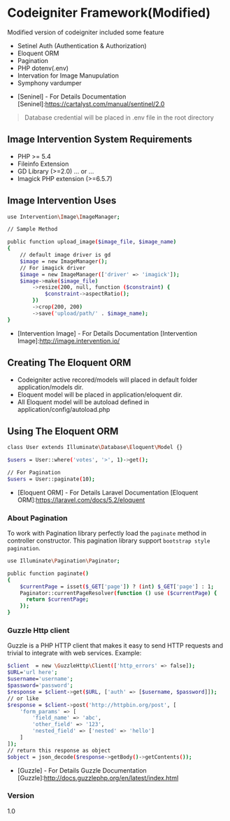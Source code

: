 # Codeigniter Framework(Modified)

Modified version of codeigniter included some feature

  - Setinel Auth (Authentication & Authorization)
  - Eloquent ORM
  - Pagination
  - PHP dotenv(.env)
  - Intervation for Image Manupulation
  - Symphony vardumper


  * [Seninel] - For Details Documentation
    [Seninel]:<https://cartalyst.com/manual/sentinel/2.0>

> Database credential will be placed in .env file in the root directory 

## Image Intervention System Requirements

   - PHP >= 5.4
   - Fileinfo Extension
   - GD Library (>=2.0) … or …
   - Imagick PHP extension (>=6.5.7)

## Image Intervention Uses
```sh
use Intervention\Image\ImageManager;

// Sample Method

public function upload_image($image_file, $image_name)
{
    // default image driver is gd
    $image = new ImageManager();
    // For imagick driver
    $image = new ImageManager(['driver' => 'imagick']);
    $image->make($image_file)
        ->resize(200, null, function ($constraint) {
            $constraint->aspectRatio();
        })
        ->crop(200, 200)
        ->save('upload/path/' . $image_name);
}

```
  * [Intervention Image] - For Details Documentation
  [Intervention Image]:<http://image.intervention.io/>

## Creating The Eloquent ORM
  - Codeigniter active recored/models will placed in default folder application/models dir.
  - Eloquent model will be placed in application/eloquent dir.
  - All Eloquent model will be autoload defined in application/config/autoload.php

## Using The Eloquent ORM
```sh
class User extends Illuminate\Database\Eloquent\Model {}

$users = User::where('votes', '>', 1)->get();

// For Pagination
$users = User::paginate(10);
```

* [Eloquent ORM] - For Details Laravel Documentation
  [Eloquent ORM]:<https://laravel.com/docs/5.2/eloquent>

### About Pagination
To work with Pagination library perfectly load the `paginate` method in controller constructor. This
pagination library support `bootstrap style pagination`.
```sh
use Illuminate\Pagination\Paginator;

public function paginate()
{
    $currentPage = isset($_GET['page']) ? (int) $_GET['page'] : 1;
    Paginator::currentPageResolver(function () use ($currentPage) {
      return $currentPage;
    });
}
```

### Guzzle Http client
Guzzle is a PHP HTTP client that makes it easy to send HTTP requests and trivial to integrate with web services.
Example:

```sh
$client  = new \GuzzleHttp\Client(['http_errors' => false]);
$URL='url here';
$username='username';
$password='password';
$response = $client->get($URL, ['auth' => [$username, $password]]);
// or like
$response = $client->post('http://httpbin.org/post', [
    'form_params' => [
        'field_name' => 'abc',
        'other_field' => '123',
        'nested_field' => ['nested' => 'hello']
    ]
]);
// return this response as object
$object = json_decode($response->getBody()->getContents());
```

* [Guzzle] - For Details Guzzle Documentation
  [Guzzle]:<http://docs.guzzlephp.org/en/latest/index.html>


### Version
1.0

